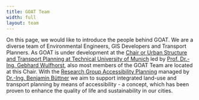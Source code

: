 ```yaml
---
title: GOAT Team
width: full
layout: team
---
```


On this page, we would like to introduce the people behind GOAT. We are a diverse team of Environmental Engineers, GIS Developers and Transport Planners. As GOAT is under development at the [Chair or Urban Structure and Transport Planning at Technical University of Munich](https://www.bgu.tum.de/en/sv/homepage/) led by [Prof. Dr.-Ing. Gebhard Wulfhorst](https://www.bgu.tum.de/en/sv/team/prof-dr-ing-gebhard-wulfhorst/), also most members of the GOAT Team are located at this Chair. With the [Research Group Accessibility Planning](https://www.linkedin.com/company/tum-accessibility-planning) managed by [Dr.-Ing. Benjamin Büttner](https://www.bgu.tum.de/en/sv/team/dr-ing-benjamin-buettner/) we aim to support integrated land-use and transport planning by means of accessibility - a concept, which has been proven to enhance the quality of life and sustainability in our cities. 
